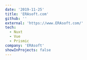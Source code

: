 ```yaml
---
date: '2019-11-25'
title: 'ERAsoft.com'
github: ''
external: 'https://www.ERAsoft.com/'
tech:
  - Nuxt
  - Vue
  - Prismic
company: 'ERAsoft'
showInProjects: false
---
```

